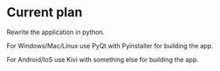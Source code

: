 <h1> Current plan </h1>

Rewrite the application in python.

For Windows/Mac/Linux use PyQt with Pyinstaller for building the app.

For Android/IoS use Kivi with something else for building the app.

